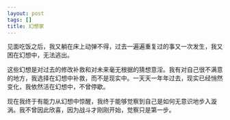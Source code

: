 ```yaml
---
layout: post
tags: []
title: 幻想家
---
```


见面吃饭之后，我又躺在床上动弹不得，过去一遍遍重复过的事又一次发生，我又困在幻想中，无法逃出。

这些幻想是对过去的修改补救和对未来毫无根据的猜想意淫。我有对自己很不满意的地方，我选择在幻想中补救，而不是现实中。一天天一年年过去，现实已经悄然变化，我依然活在幻想中，不曾停歇。

现在我终于有能力从幻想中惊醒，我终于能够觉察到自己是如何无意识地步入漩涡。我不曾因此欣喜，因为战斗才刚刚开始，觉察只是第一步。

